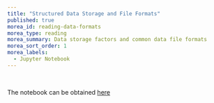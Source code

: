 ```yaml
---
title: "Structured Data Storage and File Formats" 
published: true
morea_id: reading-data-formats
morea_type: reading
morea_summary: Data storage factors and common data file formats
morea_sort_order: 1
morea_labels:
  - Jupyter Notebook
---
```


<br/>

The notebook can be obtained [here](resources/data_Formats.ipynb)
<br/>